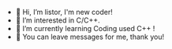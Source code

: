 - 👋 Hi, I’m listor, I'm new coder!
- 👀 I’m interested in C/C++.
- 🌱 I’m currently learning Coding used C++ !
- 💞️ You can leave messages for me, thank you!

<!---
Cnlistor/Cnlistor is a ✨ special ✨ repository because its `README.md` (this file) appears on your GitHub profile.
You can click the Preview link to take a look at your changes.
--->
